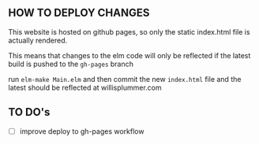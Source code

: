 ## HOW TO DEPLOY CHANGES

This website is hosted on github pages, so only the static index.html file is actually rendered.

This means that changes to the elm code will only be reflected if the latest build is pushed to the `gh-pages` branch

run `elm-make Main.elm` and then commit the new `index.html` file and the latest should be reflected at willisplummer.com

## TO DO's

- [ ] improve deploy to gh-pages workflow

